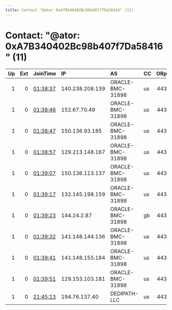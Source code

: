 ```yaml
---
title: Contact "@ator 0xA7B340402Bc98b407f7Da58416" (11)
---
```


# Contact: "@ator: 0xA7B340402Bc98b407f7Da58416" (11)

|   Up |   Ext | JoinTime                                                                                              | IP              | AS               | CC   |   ORp |   Dirp | OS    | Version   | Nickname   |   eFamMembers |
|-----:|------:|:------------------------------------------------------------------------------------------------------|:----------------|:-----------------|:-----|------:|-------:|:------|:----------|:-----------|--------------:|
|    1 |     0 | [01:38:37](https://nusenu.github.io/OrNetStats/w/relay/A88546EDA88099F32DD2DE40995E8DE16D06BE75.html) | 140.238.208.139 | ORACLE-BMC-31898 | us   |   443 |      0 | Linux | 0.4.7.13  | debian     |            10 |
|    1 |     0 | [01:38:46](https://nusenu.github.io/OrNetStats/w/relay/4194E9654E5892AB24AB3251BBFBF719BA59B5BE.html) | 152.67.70.49    | ORACLE-BMC-31898 | us   |   443 |      0 | Linux | 0.4.7.13  | debian     |            10 |
|    1 |     0 | [01:38:47](https://nusenu.github.io/OrNetStats/w/relay/BDD6CD063D5E2268F4BDEBB4B94797F85AD4E86A.html) | 150.136.93.185  | ORACLE-BMC-31898 | us   |   443 |      0 | Linux | 0.4.7.13  | debian     |            10 |
|    1 |     0 | [01:38:57](https://nusenu.github.io/OrNetStats/w/relay/235A3DDD6D9A3673A92051BD6EBEC45DAAF03BF1.html) | 129.213.148.167 | ORACLE-BMC-31898 | us   |   443 |      0 | Linux | 0.4.7.13  | debian     |            10 |
|    1 |     0 | [01:39:07](https://nusenu.github.io/OrNetStats/w/relay/7875E849B16245CBD381E2D36CA9A1B27CDAA8CC.html) | 150.136.113.137 | ORACLE-BMC-31898 | us   |   443 |      0 | Linux | 0.4.7.13  | debian     |            10 |
|    1 |     0 | [01:39:17](https://nusenu.github.io/OrNetStats/w/relay/E162BA991EFA0373EBC6D072F9208AF6BFC62E57.html) | 132.145.198.159 | ORACLE-BMC-31898 | us   |   443 |      0 | Linux | 0.4.7.13  | debian     |            10 |
|    1 |     0 | [01:39:23](https://nusenu.github.io/OrNetStats/w/relay/914D02CF4D9C52408A2884FB98842E031B696AC7.html) | 144.24.2.87     | ORACLE-BMC-31898 | gb   |   443 |      0 | Linux | 0.4.7.13  | debian     |            10 |
|    1 |     0 | [01:39:32](https://nusenu.github.io/OrNetStats/w/relay/0EE6644962F038E357A6E1684360B958ECC058CB.html) | 141.148.144.136 | ORACLE-BMC-31898 | us   |   443 |      0 | Linux | 0.4.7.13  | debian     |            10 |
|    1 |     0 | [01:39:41](https://nusenu.github.io/OrNetStats/w/relay/410AA486B57B5855C6C6FFF4C8E6BA3F489455BF.html) | 141.148.155.184 | ORACLE-BMC-31898 | us   |   443 |      0 | Linux | 0.4.7.13  | debian     |            10 |
|    1 |     0 | [01:39:51](https://nusenu.github.io/OrNetStats/w/relay/51D3077F8D91028DC0D3A3BB141A10B89313ED27.html) | 129.153.103.181 | ORACLE-BMC-31898 | us   |   443 |      0 | Linux | 0.4.7.13  | debian     |            10 |
|    1 |     0 | [21:45:13](https://nusenu.github.io/OrNetStats/w/relay/6A0C7EBC3DFF293EE4F30661FC58E8D1E6872B39.html) | 194.76.137.40   | DEDIPATH-LLC     | us   |   443 |      0 | Linux | 0.4.7.13  | debian     |             1 |

